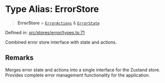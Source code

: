 # Type Alias: ErrorStore

> **ErrorStore** = [`ErrorActions`](../interfaces/ErrorActions.md) & [`ErrorState`](../interfaces/ErrorState.md)

Defined in: [src/stores/error/types.ts:71](https://github.com/Nick2bad4u/Uptime-Watcher/blob/main/src/stores/error/types.ts#L71)

Combined error store interface with state and actions.

## Remarks

Merges error state and actions into a single interface for the Zustand store.
Provides complete error management functionality for the application.
